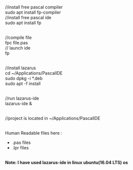 //install free pascal compiler <br/>
sudo apt install fp-compiler <br/>
//install free pascal ide <br/>
sudo apt install fp <br/><br/>

//compile file <br/>
fpc file.pas <br/>
// launch ide <br/>
fp <br/><br/>


//install lazarus  <br/>
cd ~/Applications/PascalIDE <br/>
sudo dpkg -i *.deb <br/>
sudo apt -f install <br/><br/>

//run lazarus-ide <br/>
lazarus-ide & <br/><br/>


//project is located in ~/Applications/PascalIDE <br/><br/>

Human Readable files here : <br/>
<ul>
 <li>.pas files </li>
 <li>.lpr files </li>
</ul>


<br/>
<b>Note: I have used lazarus-ide in linux ubuntu(16.04 LTS) os </b><br/>
